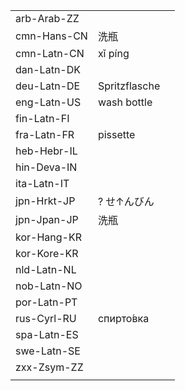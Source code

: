 | | | |
|-|-|-|
| arb-Arab-ZZ |  |  |
| cmn-Hans-CN | 洗瓶 |  |
| cmn-Latn-CN | xǐ píng |  |
| dan-Latn-DK |  |  |
| deu-Latn-DE | Spritzflasche |  |
| eng-Latn-US | wash bottle |  |
| fin-Latn-FI |  |  |
| fra-Latn-FR | pissette |  |
| heb-Hebr-IL |  |  |
| hin-Deva-IN |  |  |
| ita-Latn-IT |  |  |
| jpn-Hrkt-JP | ? せ↑んびん |  |
| jpn-Jpan-JP | 洗瓶 |  |
| kor-Hang-KR |  |  |
| kor-Kore-KR |  |  |
| nld-Latn-NL |  |  |
| nob-Latn-NO |  |  |
| por-Latn-PT |  |  |
| rus-Cyrl-RU | спирто́вка |  |
| spa-Latn-ES |  |  |
| swe-Latn-SE |  |  |
| zxx-Zsym-ZZ |  |  |
|  |  |  |
